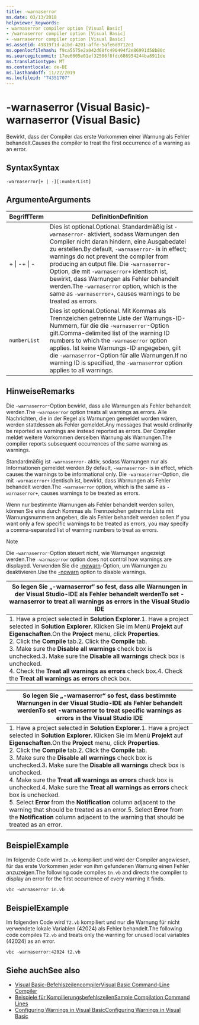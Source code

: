 ```yaml
---
title: -warnaserror
ms.date: 03/13/2018
helpviewer_keywords:
- warnaserror compiler option [Visual Basic]
- /warnaserror compiler option [Visual Basic]
- -warnaserror compiler option [Visual Basic]
ms.assetid: 49819f1d-a1bd-4201-affe-5afe6d9712e1
ms.openlocfilehash: f9ca5575e2a042d68fc490494f2e86991d58b80c
ms.sourcegitcommit: 17ee6605e01ef32506f8fdc686954244ba6911de
ms.translationtype: MT
ms.contentlocale: de-DE
ms.lasthandoff: 11/22/2019
ms.locfileid: "74351707"
---
```

# <a name="-warnaserror-visual-basic"></a><span data-ttu-id="37035-102">-warnaserror (Visual Basic)</span><span class="sxs-lookup"><span data-stu-id="37035-102">-warnaserror (Visual Basic)</span></span>
<span data-ttu-id="37035-103">Bewirkt, dass der Compiler das erste Vorkommen einer Warnung als Fehler behandelt.</span><span class="sxs-lookup"><span data-stu-id="37035-103">Causes the compiler to treat the first occurrence of a warning as an error.</span></span>  
  
## <a name="syntax"></a><span data-ttu-id="37035-104">Syntax</span><span class="sxs-lookup"><span data-stu-id="37035-104">Syntax</span></span>  
  
```console  
-warnaserror[+ | -][:numberList]  
```  
  
## <a name="arguments"></a><span data-ttu-id="37035-105">Argumente</span><span class="sxs-lookup"><span data-stu-id="37035-105">Arguments</span></span>  
  
|<span data-ttu-id="37035-106">Begriff</span><span class="sxs-lookup"><span data-stu-id="37035-106">Term</span></span>|<span data-ttu-id="37035-107">Definition</span><span class="sxs-lookup"><span data-stu-id="37035-107">Definition</span></span>|  
|---|---|  
|<span data-ttu-id="37035-108">+ &#124; -</span><span class="sxs-lookup"><span data-stu-id="37035-108">+ &#124; -</span></span>|<span data-ttu-id="37035-109">Dies ist optional.</span><span class="sxs-lookup"><span data-stu-id="37035-109">Optional.</span></span> <span data-ttu-id="37035-110">Standardmäßig ist `-warnaserror-` aktiviert, sodass Warnungen den Compiler nicht daran hindern, eine Ausgabedatei zu erstellen.</span><span class="sxs-lookup"><span data-stu-id="37035-110">By default, `-warnaserror-` is in effect; warnings do not prevent the compiler from producing an output file.</span></span> <span data-ttu-id="37035-111">Die `-warnaserror`-Option, die mit `-warnaserror+` identisch ist, bewirkt, dass Warnungen als Fehler behandelt werden.</span><span class="sxs-lookup"><span data-stu-id="37035-111">The `-warnaserror` option, which is the same as `-warnaserror+`, causes warnings to be treated as errors.</span></span>|  
|`numberList`|<span data-ttu-id="37035-112">Dies ist optional.</span><span class="sxs-lookup"><span data-stu-id="37035-112">Optional.</span></span> <span data-ttu-id="37035-113">Mit Kommas als Trennzeichen getrennte Liste der Warnungs-ID-Nummern, für die die `-warnaserror`-Option gilt.</span><span class="sxs-lookup"><span data-stu-id="37035-113">Comma-delimited list of the warning ID numbers to which the `-warnaserror` option applies.</span></span> <span data-ttu-id="37035-114">Ist keine Warnungs-ID angegeben, gilt die `-warnaserror`-Option für alle Warnungen.</span><span class="sxs-lookup"><span data-stu-id="37035-114">If no warning ID is specified, the `-warnaserror` option applies to all warnings.</span></span>|  
  
## <a name="remarks"></a><span data-ttu-id="37035-115">Hinweise</span><span class="sxs-lookup"><span data-stu-id="37035-115">Remarks</span></span>  
 <span data-ttu-id="37035-116">Die `-warnaserror`-Option bewirkt, dass alle Warnungen als Fehler behandelt werden.</span><span class="sxs-lookup"><span data-stu-id="37035-116">The `-warnaserror` option treats all warnings as errors.</span></span> <span data-ttu-id="37035-117">Alle Nachrichten, die in der Regel als Warnungen gemeldet worden wären, werden stattdessen als Fehler gemeldet.</span><span class="sxs-lookup"><span data-stu-id="37035-117">Any messages that would ordinarily be reported as warnings are instead reported as errors.</span></span> <span data-ttu-id="37035-118">Der Compiler meldet weitere Vorkommen derselben Warnung als Warnungen.</span><span class="sxs-lookup"><span data-stu-id="37035-118">The compiler reports subsequent occurrences of the same warning as warnings.</span></span>  
  
 <span data-ttu-id="37035-119">Standardmäßig ist `-warnaserror-` aktiv, sodass Warnungen nur als Informationen gemeldet werden.</span><span class="sxs-lookup"><span data-stu-id="37035-119">By default, `-warnaserror-` is in effect, which causes the warnings to be informational only.</span></span> <span data-ttu-id="37035-120">Die `-warnaserror`-Option, die mit `-warnaserror+` identisch ist, bewirkt, dass Warnungen als Fehler behandelt werden.</span><span class="sxs-lookup"><span data-stu-id="37035-120">The `-warnaserror` option, which is the same as `-warnaserror+`, causes warnings to be treated as errors.</span></span>  
  
 <span data-ttu-id="37035-121">Wenn nur bestimmte Warnungen als Fehler behandelt werden sollen, können Sie eine durch Kommas als Trennzeichen getrennte Liste mit Warnungsnummern angeben, die als Fehler behandelt werden sollen.</span><span class="sxs-lookup"><span data-stu-id="37035-121">If you want only a few specific warnings to be treated as errors, you may specify a comma-separated list of warning numbers to treat as errors.</span></span>  
  
> [!NOTE]
> <span data-ttu-id="37035-122">Die `-warnaserror`-Option steuert nicht, wie Warnungen angezeigt werden.</span><span class="sxs-lookup"><span data-stu-id="37035-122">The `-warnaserror` option does not control how warnings are displayed.</span></span> <span data-ttu-id="37035-123">Verwenden Sie die [-nowarn](../../../visual-basic/reference/command-line-compiler/nowarn.md)-Option, um Warnungen zu deaktivieren.</span><span class="sxs-lookup"><span data-stu-id="37035-123">Use the [-nowarn](../../../visual-basic/reference/command-line-compiler/nowarn.md) option to disable warnings.</span></span>  
  
|<span data-ttu-id="37035-124">So legen Sie „-warnaserror“ so fest, dass alle Warnungen in der Visual Studio-IDE als Fehler behandelt werden</span><span class="sxs-lookup"><span data-stu-id="37035-124">To set -warnaserror to treat all warnings as errors in the Visual Studio IDE</span></span>|  
|---|  
|<span data-ttu-id="37035-125">1.  Have a project selected in **Solution Explorer**.</span><span class="sxs-lookup"><span data-stu-id="37035-125">1.  Have a project selected in **Solution Explorer**.</span></span> <span data-ttu-id="37035-126">Klicken Sie im Menü **Projekt** auf **Eigenschaften**.</span><span class="sxs-lookup"><span data-stu-id="37035-126">On the **Project** menu, click **Properties**.</span></span> <br /><span data-ttu-id="37035-127">2.  Click the **Compile** tab.</span><span class="sxs-lookup"><span data-stu-id="37035-127">2.  Click the **Compile** tab.</span></span><br /><span data-ttu-id="37035-128">3.  Make sure the **Disable all warnings** check box is unchecked.</span><span class="sxs-lookup"><span data-stu-id="37035-128">3.  Make sure the **Disable all warnings** check box is unchecked.</span></span><br /><span data-ttu-id="37035-129">4.  Check the **Treat all warnings as errors** check box.</span><span class="sxs-lookup"><span data-stu-id="37035-129">4.  Check the **Treat all warnings as errors** check box.</span></span>|  
  
|<span data-ttu-id="37035-130">So legen Sie „-warnaserror“ so fest, dass bestimmte Warnungen in der Visual Studio-IDE als Fehler behandelt werden</span><span class="sxs-lookup"><span data-stu-id="37035-130">To set -warnaserror to treat specific warnings as errors in the Visual Studio IDE</span></span>|  
|---|  
|<span data-ttu-id="37035-131">1.  Have a project selected in **Solution Explorer**.</span><span class="sxs-lookup"><span data-stu-id="37035-131">1.  Have a project selected in **Solution Explorer**.</span></span> <span data-ttu-id="37035-132">Klicken Sie im Menü **Projekt** auf **Eigenschaften**.</span><span class="sxs-lookup"><span data-stu-id="37035-132">On the **Project** menu, click **Properties**.</span></span><br /><span data-ttu-id="37035-133">2.  Click the **Compile** tab.</span><span class="sxs-lookup"><span data-stu-id="37035-133">2.  Click the **Compile** tab.</span></span><br /><span data-ttu-id="37035-134">3.  Make sure the **Disable all warnings** check box is unchecked.</span><span class="sxs-lookup"><span data-stu-id="37035-134">3.  Make sure the **Disable all warnings** check box is unchecked.</span></span><br /><span data-ttu-id="37035-135">4.  Make sure the **Treat all warnings as errors** check box is unchecked.</span><span class="sxs-lookup"><span data-stu-id="37035-135">4.  Make sure the **Treat all warnings as errors** check box is unchecked.</span></span><br /><span data-ttu-id="37035-136">5.  Select **Error** from the **Notification** column adjacent to the warning that should be treated as an error.</span><span class="sxs-lookup"><span data-stu-id="37035-136">5.  Select **Error** from the **Notification** column adjacent to the warning that should be treated as an error.</span></span>|  
  
## <a name="example"></a><span data-ttu-id="37035-137">Beispiel</span><span class="sxs-lookup"><span data-stu-id="37035-137">Example</span></span>  
 <span data-ttu-id="37035-138">Im folgende Code wird `In.vb` kompiliert und wird der Compiler angewiesen, für das erste Vorkommen jeder von ihm gefundenen Warnung einen Fehler anzuzeigen.</span><span class="sxs-lookup"><span data-stu-id="37035-138">The following code compiles `In.vb` and directs the compiler to display an error for the first occurrence of every warning it finds.</span></span>  
  
```console
vbc -warnaserror in.vb  
```  
  
## <a name="example"></a><span data-ttu-id="37035-139">Beispiel</span><span class="sxs-lookup"><span data-stu-id="37035-139">Example</span></span>  
 <span data-ttu-id="37035-140">Im folgenden Code wird `T2.vb` kompiliert und nur die Warnung für nicht verwendete lokale Variablen (42024) als Fehler behandelt.</span><span class="sxs-lookup"><span data-stu-id="37035-140">The following code compiles `T2.vb` and treats only the warning for unused local variables (42024) as an error.</span></span>  
  
```console
vbc -warnaserror:42024 t2.vb  
```  
  
## <a name="see-also"></a><span data-ttu-id="37035-141">Siehe auch</span><span class="sxs-lookup"><span data-stu-id="37035-141">See also</span></span>

- [<span data-ttu-id="37035-142">Visual Basic-Befehlszeilencompiler</span><span class="sxs-lookup"><span data-stu-id="37035-142">Visual Basic Command-Line Compiler</span></span>](../../../visual-basic/reference/command-line-compiler/index.md)
- [<span data-ttu-id="37035-143">Beispiele für Kompilierungsbefehlszeilen</span><span class="sxs-lookup"><span data-stu-id="37035-143">Sample Compilation Command Lines</span></span>](../../../visual-basic/reference/command-line-compiler/sample-compilation-command-lines.md)
- [<span data-ttu-id="37035-144">Configuring Warnings in Visual Basic</span><span class="sxs-lookup"><span data-stu-id="37035-144">Configuring Warnings in Visual Basic</span></span>](/visualstudio/ide/configuring-warnings-in-visual-basic)
